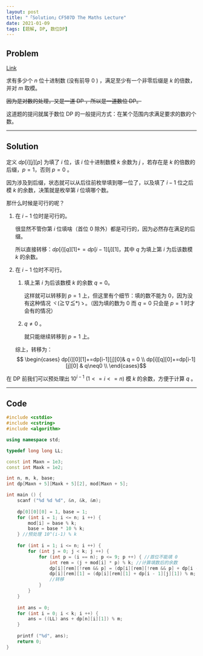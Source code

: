 ```yaml
---
layout: post
title: "「Solution」CF507D The Maths Lecture"
date: 2021-01-09
tags: [题解, DP, 数位DP]
---
```


## Problem

[Link](https://www.luogu.com.cn/problem/CF507D)

求有多少个 $n$ 位十进制数 (没有前导 $0$ ) ，满足至少有一个非零后缀是 $k$ 的倍数，并对 $m$ 取模。

~~因为是对数的处理，又是一道 DP ，所以是一道数位 DP。~~

这道题的提问就属于数位 DP 的一般提问方式：在某个范围内求满足要求的数的个数。

---

## Solution

定义 $dp[i][j][p]$ 为填了 $i$ 位，该 $i$ 位十进制数模 $k$ 余数为 $j$ ，若存在是 $k$ 的倍数的后缀，$p=1$，否则 $p=0$ 。

因为涉及到后缀，状态就可以从后往前枚举填到哪一位了，以及填了 $i -1$ 位之后模 $k$ 的余数，决策就是枚举第 $i$ 位填哪个数。

那什么时候是可行的呢？

1. 在 $i-1$ 位时是可行的。

   很显然不管你第 $i$ 位填啥（首位 $0$ 除外）都是可行的，因为必然存在满足的后缀。

   所以直接转移：$dp[i][q][1]+=dp[i -1][j][1]$，其中 $q$ 为填上第 $i$ 为后该数模 $k$ 的余数。

2. 在 $i-1$ 位时不可行。

   1. 填上第 $i$ 为后该数模 $k$ 的余数 $q = 0$。

      这样就可以转移到 $p=1$ 上，但这里有个细节：填的数不能为 $0$，因为没有这种情况 ヾ(≧∇≦*)ゝ。（因为填的数为 $0$ 而 $q=0$ 只会是 $p=1$ 时才会有的情况）

   2. $q\neq0$ 。

      就只能继续转移到 $p=1$ 上。

   综上，转移为：
   $$ \begin{cases} dp[i][0][1]+=dp[i-1][j][0]& q = 0 \\ dp[i][q][0]+=dp[i-1][j][0] & q\neq0 \\ \end{cases}$$

在 DP 前我们可以预处理出 $10^{i-1}$ ($1<= i <= n$) 模  $k$ 的余数，方便于计算 $q$ 。

---

## Code

```cpp
#include <cstdio>
#include <cstring>
#include <algorithm>

using namespace std;

typedef long long LL;

const int Maxn = 1e3;
const int Maxk = 1e2;

int n, m, k, base;
int dp[Maxn + 5][Maxk + 5][2], mod[Maxn + 5];

int main () {
	scanf ("%d %d %d", &n, &k, &m);
	
	dp[0][0][0] = 1, base = 1;
	for (int i = 1; i <= n; i ++) {
		mod[i] = base % k;
		base = base * 10 % k;
	} //预处理 10^(i-1) % k 
	
	for (int i = 1; i <= n; i ++) {
		for (int j = 0; j < k; j ++) {
			for (int p = (i == n); p <= 9; p ++) { //首位不能填 0 
				int rem = (j + mod[i] * p) % k; //计算填数后的余数 
				dp[i][rem][!rem && p] = (dp[i][rem][!rem && p] + dp[i - 1][j][0]) % m;	
				dp[i][rem][1] = (dp[i][rem][1] + dp[i - 1][j][1]) % m;
				//转移 
			}
		}
	}
	
	int ans = 0;
	for (int i = 0; i < k; i ++) {
		ans = ((LL) ans + dp[n][i][1]) % m;
	}
	
	printf ("%d", ans);
	return 0;
}

```